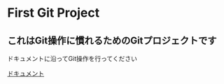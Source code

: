 # First Git Project

## これはGit操作に慣れるためのGitプロジェクトです

ドキュメントに沿ってGit操作を行ってください

[ドキュメント](https://amusing-mushroom-79a.notion.site/Git-CodeCommit-d0efea9ddcb3468e862faeb140357970?pvs=4)